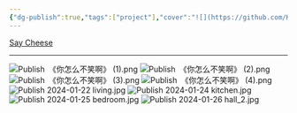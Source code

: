 ```yaml
---
{"dg-publish":true,"tags":["project"],"cover":"![](https://github.com/Kairitsuhou/ImageHost/blob/main/Publish%20%E3%80%8A%E4%BD%A0%E6%80%8E%E4%B9%88%E4%B8%8D%E7%AC%91%E5%95%8A%E3%80%8B.png?raw=true)","description":"It's New Year, give us a smile.","dg-note-icon":"3","platform":"GameMakerStudio2,Photoshop","permalink":"/900.Publish/Say Cheese/","dgPassFrontmatter":true,"noteIcon":"3"}
---
```


[Say Cheese](https://globalgamejam.org/games/2024/say-cheese-5)

---
![Publish　《你怎么不笑啊》 (1).png](/img/user/700.Attachments/Publish%E3%80%80%E3%80%8A%E4%BD%A0%E6%80%8E%E4%B9%88%E4%B8%8D%E7%AC%91%E5%95%8A%E3%80%8B%20(1).png)
![Publish　《你怎么不笑啊》 (2).png](/img/user/700.Attachments/Publish%E3%80%80%E3%80%8A%E4%BD%A0%E6%80%8E%E4%B9%88%E4%B8%8D%E7%AC%91%E5%95%8A%E3%80%8B%20(2).png)
![Publish　《你怎么不笑啊》 (3).png](/img/user/700.Attachments/Publish%E3%80%80%E3%80%8A%E4%BD%A0%E6%80%8E%E4%B9%88%E4%B8%8D%E7%AC%91%E5%95%8A%E3%80%8B%20(3).png)
![Publish　《你怎么不笑啊》 (4).png](/img/user/700.Attachments/Publish%E3%80%80%E3%80%8A%E4%BD%A0%E6%80%8E%E4%B9%88%E4%B8%8D%E7%AC%91%E5%95%8A%E3%80%8B%20(4).png)![Publish 2024-01-22 living.jpg](/img/user/700.Attachments/Publish%202024-01-22%20living.jpg)
![Publish 2024-01-24 kitchen.jpg](/img/user/700.Attachments/Publish%202024-01-24%20kitchen.jpg)
![Publish 2024-01-25 bedroom.jpg](/img/user/700.Attachments/Publish%202024-01-25%20bedroom.jpg)
![Publish 2024-01-26 hall_2.jpg](/img/user/700.Attachments/Publish%202024-01-26%20hall_2.jpg)